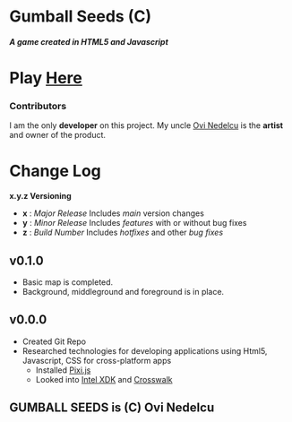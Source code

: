 # Gumball Seeds (C)
##### A game created in HTML5 and Javascript
# Play [Here](http://alextappin.github.io/GumballSeeds/)
### Contributors
I am the only **developer** on this project. My uncle [Ovi Nedelcu](http://www.ovinedelcu.com/) is the **artist** and owner of the product.
# Change Log
**x.y.z Versioning**
   * **x** : *Major Release* Includes *main* version changes
   * **y** : *Minor Release* Includes *features* with or without bug fixes
   * **z** : *Build Number* Includes *hotfixes* and other *bug fixes*

## v0.1.0
* Basic map is completed.
* Background, middleground and foreground is in place.

## v0.0.0
* Created Git Repo
* Researched technologies for developing applications using Html5, Javascript, CSS for cross-platform apps
    * Installed [Pixi.js](http://www.pixijs.com/)
    * Looked into [Intel XDK](https://software.intel.com/en-us/intel-xdk) and [Crosswalk](https://crosswalk-project.org/)
    
## GUMBALL SEEDS is (C) Ovi Nedelcu
